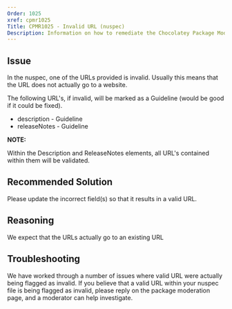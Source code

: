 ```yaml
---
Order: 1025
xref: cpmr1025
Title: CPMR1025 - Invalid URL (nuspec)
Description: Information on how to remediate the Chocolatey Package Moderation Rule 1025
---
```


## Issue

In the nuspec, one of the URLs provided is invalid. Usually this means that the URL does not actually go to a website.

The following URL's, if invalid, will be marked as a Guideline (would be good if it could be fixed).

* description - Guideline
* releaseNotes - Guideline

**NOTE:**

Within the Description and ReleaseNotes elements, all URL's contained within them will be validated.

## Recommended Solution

Please update the incorrect field(s) so that it results in a valid URL.

## Reasoning

We expect that the URLs actually go to an existing URL

## Troubleshooting

We have worked through a number of issues where valid URL were actually being flagged as invalid.  If you believe that a valid URL within your nuspec file is being flagged as invalid, please reply on the package moderation page, and a moderator can help investigate.
